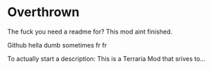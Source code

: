 # Overthrown
The fuck you need a readme for? This mod aint finished.

Github hella dumb sometimes fr fr


To actually start a description:
This is a Terraria Mod that srives to...

